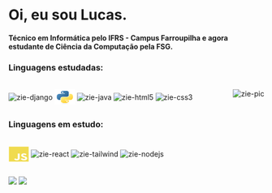 # Oi, eu sou Lucas.
#### Técnico em Informática pelo IFRS - Campus Farroupilha e agora estudante de Ciência da Computação pela FSG.
    
### Linguagens estudadas:    
<div style="display: inline_block"><br>
    <img align="center" alt="zie-django" height="30" width="40" src="https://cdn.jsdelivr.net/gh/devicons/devicon@latest/icons/django/django-plain.svg">
    <img align="center" alt="zie-python" height="30" width="40" src="https://raw.githubusercontent.com/devicons/devicon/master/icons/python/python-original.svg">
    <img align="center" alt="zie-java" height="40" width="40" src="https://cdn.jsdelivr.net/gh/devicons/devicon/icons/java/java-original.svg">
  <img align="center" alt="zie-html5" height="40" width="40" src="https://cdn.jsdelivr.net/gh/devicons/devicon/icons/html5/html5-original.svg" />
  <img align="center" alt="zie-css3" height="40" width="40" src="https://cdn.jsdelivr.net/gh/devicons/devicon/icons/css3/css3-original.svg" />
      


  <img align="right" alt="zie-pic" height="240" src="https://64.media.tumblr.com/96acb0ab693d98de41a2f5c3829afed8/bd93cc837fc03ae8-d5/s500x750/52d3008246bf2cd791380764f2a6c195803f386c.gifv">
</div>

##

### Linguagens em estudo:

<div style="display: inline_block"><br>
    <img align="center" alt="zie-script" height="30" width="40" src="https://raw.githubusercontent.com/devicons/devicon/master/icons/javascript/javascript-plain.svg">
    <img align="center" alt="zie-react" height="40" width="40" src="https://cdn.jsdelivr.net/gh/devicons/devicon/icons/react/react-original.svg" />
    <img align="center" alt="zie-tailwind" height="40" width="40" src="https://cdn.jsdelivr.net/gh/devicons/devicon@latest/icons/tailwindcss/tailwindcss-original.svg" />
    <img align="center" alt="zie-nodejs" height="40" width="40" src="https://cdn.jsdelivr.net/gh/devicons/devicon@latest/icons/nodejs/nodejs-original.svg" />
  
  

            
          
            
          
            
                    
</div>
  
  ##
 
<div> 
  <a href = "mailto:lucas.aj2005@gmail.com"><img src="https://img.shields.io/badge/-Gmail-%23333?style=for-the-badge&logo=gmail&logoColor=white" target="_blank"></a>
  <a href="https://www.linkedin.com/in/lucasjss" target="_blank"><img src="https://img.shields.io/badge/-LinkedIn-%230077B5?style=for-the-badge&logo=linkedin&logoColor=white" target="_blank"></a>  
</div>

